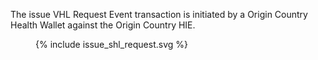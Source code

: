 The issue VHL Request Event transaction is initiated by a Origin Country Health Wallet against the Origin Country HIE.


<figure>
{% include issue_shl_request.svg %}
</figure>